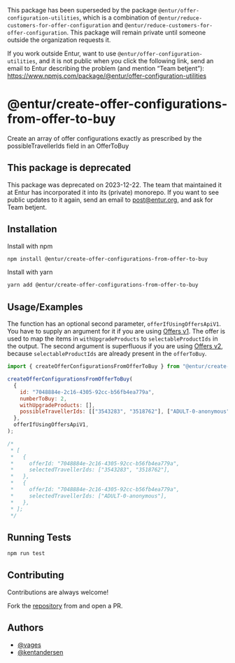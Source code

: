 This package has been superseded by the package
`@entur/offer-configuration-utilities`, which is a combination of
`@entur/reduce-customers-for-offer-configuration` and
`@entur/reduce-customers-for-offer-configuration`. This package will remain
private until someone outside the organization requests it.

If you work outside Entur, want to use `@entur/offer-configuration-utilities`,
and it is not public when you click the following link, send an email to Entur
describing the problem (and mention “Team betjent”):
https://www.npmjs.com/package/@entur/offer-configuration-utilities

# @entur/create-offer-configurations-from-offer-to-buy

Create an array of offer configurations exactly as prescribed by the
possibleTravellerIds field in an OfferToBuy

## This package is deprecated

This package was deprecated on 2023-12-22.
The team that maintained it at Entur has incorporated it into its (private) monorepo.
If you want to see public updates to it again, send an email to post@entur.org, and ask for Team betjent.

## Installation

Install with npm

```bash
npm install @entur/create-offer-configurations-from-offer-to-buy
```

Install with yarn

```bash
yarn add @entur/create-offer-configurations-from-offer-to-buy
```

## Usage/Examples

The function has an optional second parameter, `offerIfUsingOffersApiV1`. You
have to supply an argument for it if you are using
[Offers v1](https://developer.entur.org/pages-offers-docs-api-v1-reference). The
offer is used to map the items in `withUpgradeProducts` to
`selectableProductIds` in the output. The second argument is superfluous if you
are using
[Offers v2](https://developer.entur.org/pages-offers-docs-api-v2-reference),
because `selectableProductIds` are already present in the `offerToBuy`.

```javascript
import { createOfferConfigurationsFromOfferToBuy } from "@entur/create-offer-configurations-from-offer-to-buy";

createOfferConfigurationsFromOfferToBuy(
  {
    id: "7048884e-2c16-4305-92cc-b56fb4ea779a",
    numberToBuy: 2,
    withUpgradeProducts: [],
    possibleTravellerIds: [["3543283", "3518762"], ["ADULT-0-anonymous"]],
  },
  offerIfUsingOffersApiV1,
);

/*
 * [
 *   {
 *     offerId: "7048884e-2c16-4305-92cc-b56fb4ea779a",
 *     selectedTravellerIds: ["3543283", "3518762"],
 *   },
 *   {
 *     offerId: "7048884e-2c16-4305-92cc-b56fb4ea779a",
 *     selectedTravellerIds: ["ADULT-0-anonymous"],
 *   },
 * ];
 */
```

## Running Tests

```bash
npm run test
```

## Contributing

Contributions are always welcome!

Fork the
[repository](https://github.com/entur/create-offer-configurations-from-offer-to-buy)
from and open a PR.

## Authors

- [@vages](https://www.github.com/vages)
- [@kentandersen](https://github.com/kentandersen)
